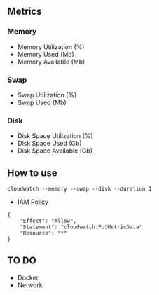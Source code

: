 ## Metrics

### Memory

* Memory Utilization (%)
* Memory Used (Mb)
* Memory Available (Mb)

### Swap

* Swap Utilization (%)
* Swap Used (Mb)

### Disk

* Disk Space Utilization (%)
* Disk Space Used (Gb)
* Disk Space Available (Gb)

## How to use

```
cloudwatch --memory --swap --disk --duration 1
```

* IAM Policy

```
{
    "Effect": "Allow",
    "Statement": "cloudwatch:PutMetricData"
    "Resource": "*"
}
```

## TO DO

* Docker
* Network